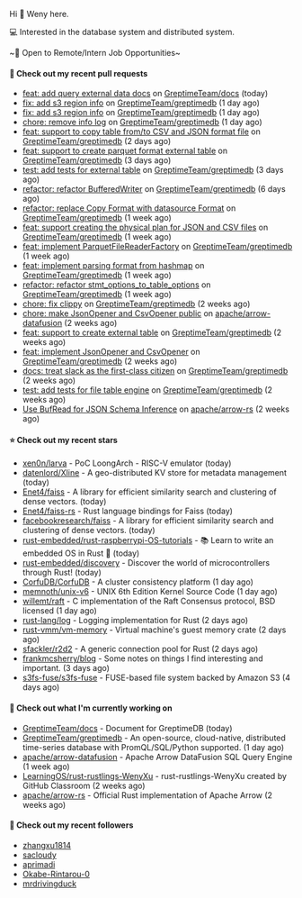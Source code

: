Hi 👋 Weny here.

💻 Interested in the database system and distributed system.

~🍺 Open to Remote/Intern Job Opportunities~

#### 🔨 Check out my recent pull requests

- [feat: add query external data docs](https://github.com/GreptimeTeam/docs/pull/341) on [GreptimeTeam/docs](https://github.com/GreptimeTeam/docs) (today)
- [fix: add s3 region info](https://github.com/GreptimeTeam/greptimedb/pull/1492) on [GreptimeTeam/greptimedb](https://github.com/GreptimeTeam/greptimedb) (1 day ago)
- [fix: add s3 region info](https://github.com/GreptimeTeam/greptimedb/pull/1486) on [GreptimeTeam/greptimedb](https://github.com/GreptimeTeam/greptimedb) (1 day ago)
- [chore: remove info log](https://github.com/GreptimeTeam/greptimedb/pull/1483) on [GreptimeTeam/greptimedb](https://github.com/GreptimeTeam/greptimedb) (1 day ago)
- [feat: support to copy table from/to CSV and JSON format file](https://github.com/GreptimeTeam/greptimedb/pull/1475) on [GreptimeTeam/greptimedb](https://github.com/GreptimeTeam/greptimedb) (2 days ago)
- [feat: support to create parquet format external table](https://github.com/GreptimeTeam/greptimedb/pull/1463) on [GreptimeTeam/greptimedb](https://github.com/GreptimeTeam/greptimedb) (3 days ago)
- [test: add tests for external table](https://github.com/GreptimeTeam/greptimedb/pull/1460) on [GreptimeTeam/greptimedb](https://github.com/GreptimeTeam/greptimedb) (3 days ago)
- [refactor: refactor BufferedWriter](https://github.com/GreptimeTeam/greptimedb/pull/1439) on [GreptimeTeam/greptimedb](https://github.com/GreptimeTeam/greptimedb) (6 days ago)
- [refactor: replace Copy Format with datasource Format](https://github.com/GreptimeTeam/greptimedb/pull/1435) on [GreptimeTeam/greptimedb](https://github.com/GreptimeTeam/greptimedb) (1 week ago)
- [feat: support creating the physical plan for JSON and CSV files](https://github.com/GreptimeTeam/greptimedb/pull/1424) on [GreptimeTeam/greptimedb](https://github.com/GreptimeTeam/greptimedb) (1 week ago)
- [feat: implement ParquetFileReaderFactory](https://github.com/GreptimeTeam/greptimedb/pull/1423) on [GreptimeTeam/greptimedb](https://github.com/GreptimeTeam/greptimedb) (1 week ago)
- [feat: implement parsing format from hashmap](https://github.com/GreptimeTeam/greptimedb/pull/1420) on [GreptimeTeam/greptimedb](https://github.com/GreptimeTeam/greptimedb) (1 week ago)
- [refactor: refactor stmt_options_to_table_options](https://github.com/GreptimeTeam/greptimedb/pull/1403) on [GreptimeTeam/greptimedb](https://github.com/GreptimeTeam/greptimedb) (1 week ago)
- [chore: fix clippy](https://github.com/GreptimeTeam/greptimedb/pull/1387) on [GreptimeTeam/greptimedb](https://github.com/GreptimeTeam/greptimedb) (2 weeks ago)
- [chore: make JsonOpener and CsvOpener public](https://github.com/apache/arrow-datafusion/pull/6004) on [apache/arrow-datafusion](https://github.com/apache/arrow-datafusion) (2 weeks ago)
- [feat: support to create external table](https://github.com/GreptimeTeam/greptimedb/pull/1372) on [GreptimeTeam/greptimedb](https://github.com/GreptimeTeam/greptimedb) (2 weeks ago)
- [feat: implement JsonOpener and CsvOpener](https://github.com/GreptimeTeam/greptimedb/pull/1367) on [GreptimeTeam/greptimedb](https://github.com/GreptimeTeam/greptimedb) (2 weeks ago)
- [docs: treat slack as the first-class citizen](https://github.com/GreptimeTeam/greptimedb/pull/1361) on [GreptimeTeam/greptimedb](https://github.com/GreptimeTeam/greptimedb) (2 weeks ago)
- [test: add tests for file table engine](https://github.com/GreptimeTeam/greptimedb/pull/1353) on [GreptimeTeam/greptimedb](https://github.com/GreptimeTeam/greptimedb) (2 weeks ago)
- [Use BufRead for JSON Schema Inference](https://github.com/apache/arrow-rs/pull/4041) on [apache/arrow-rs](https://github.com/apache/arrow-rs) (2 weeks ago)

#### ⭐ Check out my recent stars

- [xen0n/larva](https://github.com/xen0n/larva) - PoC LoongArch - RISC-V emulator (today)
- [datenlord/Xline](https://github.com/datenlord/Xline) - A geo-distributed KV store for metadata management (today)
- [Enet4/faiss](https://github.com/Enet4/faiss) - A library for efficient similarity search and clustering of dense vectors. (today)
- [Enet4/faiss-rs](https://github.com/Enet4/faiss-rs) - Rust language bindings for Faiss (today)
- [facebookresearch/faiss](https://github.com/facebookresearch/faiss) - A library for efficient similarity search and clustering of dense vectors. (today)
- [rust-embedded/rust-raspberrypi-OS-tutorials](https://github.com/rust-embedded/rust-raspberrypi-OS-tutorials) - :books: Learn to write an embedded OS in Rust :crab: (today)
- [rust-embedded/discovery](https://github.com/rust-embedded/discovery) - Discover the world of microcontrollers through Rust! (today)
- [CorfuDB/CorfuDB](https://github.com/CorfuDB/CorfuDB) - A cluster consistency platform (1 day ago)
- [memnoth/unix-v6](https://github.com/memnoth/unix-v6) - UNIX 6th Edition Kernel Source Code (1 day ago)
- [willemt/raft](https://github.com/willemt/raft) - C implementation of the Raft Consensus protocol, BSD licensed (1 day ago)
- [rust-lang/log](https://github.com/rust-lang/log) - Logging implementation for Rust (2 days ago)
- [rust-vmm/vm-memory](https://github.com/rust-vmm/vm-memory) - Virtual machine&#39;s guest memory crate (2 days ago)
- [sfackler/r2d2](https://github.com/sfackler/r2d2) - A generic connection pool for Rust (2 days ago)
- [frankmcsherry/blog](https://github.com/frankmcsherry/blog) - Some notes on things I find interesting and important. (3 days ago)
- [s3fs-fuse/s3fs-fuse](https://github.com/s3fs-fuse/s3fs-fuse) - FUSE-based file system backed by Amazon S3 (4 days ago)

#### 👷 Check out what I'm currently working on

- [GreptimeTeam/docs](https://github.com/GreptimeTeam/docs) - Document for GreptimeDB (today)
- [GreptimeTeam/greptimedb](https://github.com/GreptimeTeam/greptimedb) - An open-source, cloud-native, distributed time-series database with PromQL/SQL/Python supported. (1 day ago)
- [apache/arrow-datafusion](https://github.com/apache/arrow-datafusion) - Apache Arrow DataFusion SQL Query Engine (1 week ago)
- [LearningOS/rust-rustlings-WenyXu](https://github.com/LearningOS/rust-rustlings-WenyXu) - rust-rustlings-WenyXu created by GitHub Classroom (2 weeks ago)
- [apache/arrow-rs](https://github.com/apache/arrow-rs) - Official Rust implementation of Apache Arrow (2 weeks ago)

#### 👯 Check out my recent followers

- [zhangxu1814](https://github.com/zhangxu1814)
- [sacloudy](https://github.com/sacloudy)
- [aprimadi](https://github.com/aprimadi)
- [Okabe-Rintarou-0](https://github.com/Okabe-Rintarou-0)
- [mrdrivingduck](https://github.com/mrdrivingduck)


